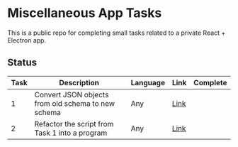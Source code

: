 # Miscellaneous App Tasks
This is a public repo for completing small tasks related to a private React + Electron app.

## Status 

|Task|Description|Language|Link|Complete|
|----|-----------|--------|----|--------|
|1|Convert JSON objects from old schema to new schema|Any|[Link](task01/README.md)||
|2|Refactor the script from Task 1 into a program|Any|[Link](task02/README.md)|| 
